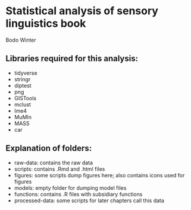 Statistical analysis of sensory linguistics book
=============

Bodo Winter

## Libraries required for this analysis:

-	tidyverse
-	stringr
-	diptest
-	png
-	GISTools
-	mclust
-	lme4
-	MuMIn
-	MASS
-	car

## Explanation of folders:

-	raw-data: contains the raw data
-	scripts: contains .Rmd and .html files
-	figures: some scripts dump figures here; also contains icons used for figures
-	models: empty folder for dumping model files
-	functions: contains .R files with subsidiary functions
-	processed-data: some scripts for later chapters call this data
